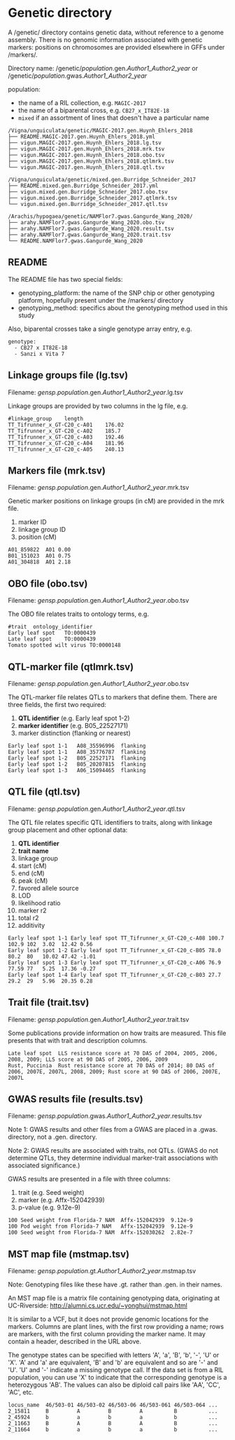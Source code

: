 # Genetic directory

A /genetic/ directory contains genetic data, without reference to a genome assembly. There is no genomic information associated with genetic markers:
positions on chromosomes are provided elsewhere in GFFs under /markers/.

Directory name: /genetic/*population*.gen.*Author1_Author2_year* or /genetic/*population*.gwas.*Author1_Author2_year*

population:
- the name of a RIL collection, e.g. `MAGIC-2017`
- the name of a biparental cross, e.g. `CB27_x_IT82E-18`
- `mixed` if an assortment of lines that doesn't have a particular name

```
/Vigna/unguiculata/genetic/MAGIC-2017.gen.Huynh_Ehlers_2018
├── README.MAGIC-2017.gen.Huynh_Ehlers_2018.yml
├── vigun.MAGIC-2017.gen.Huynh_Ehlers_2018.lg.tsv
├── vigun.MAGIC-2017.gen.Huynh_Ehlers_2018.mrk.tsv
├── vigun.MAGIC-2017.gen.Huynh_Ehlers_2018.obo.tsv
├── vigun.MAGIC-2017.gen.Huynh_Ehlers_2018.qtlmrk.tsv
└── vigun.MAGIC-2017.gen.Huynh_Ehlers_2018.qtl.tsv

/Vigna/unguiculata/genetic/mixed.gen.Burridge_Schneider_2017
├── README.mixed.gen.Burridge_Schneider_2017.yml
├── vigun.mixed.gen.Burridge_Schneider_2017.obo.tsv
├── vigun.mixed.gen.Burridge_Schneider_2017.qtlmrk.tsv
└── vigun.mixed.gen.Burridge_Schneider_2017.qtl.tsv

/Arachis/hypogaea/genetic/NAMFlor7.gwas.Gangurde_Wang_2020/
├── arahy.NAMFlor7.gwas.Gangurde_Wang_2020.obo.tsv
├── arahy.NAMFlor7.gwas.Gangurde_Wang_2020.result.tsv
├── arahy.NAMFlor7.gwas.Gangurde_Wang_2020.trait.tsv
└── README.NAMFlor7.gwas.Gangurde_Wang_2020
```

## README
The README file has two special fields:
- genotyping_platform: the name of the SNP chip or other genotyping platform, hopefully present under the /markers/ directory
- genotyping_method: specifics about the genotyping method used in this study

Also, biparental crosses take a single genotype array entry, e.g.
```
genotype: 
  - CB27 x IT82E-18
  - Sanzi x Vita 7
```

## Linkage groups file (lg.tsv)
Filename: *gensp.population*.gen.*Author1_Author2_year*.lg.tsv

Linkage groups are provided by two columns in the lg file, e.g.
```
#linkage_group    length
TT_Tifrunner_x_GT-C20_c-A01    176.02
TT_Tifrunner_x_GT-C20_c-A02    185.7
TT_Tifrunner_x_GT-C20_c-A03    192.46
TT_Tifrunner_x_GT-C20_c-A04    181.96
TT_Tifrunner_x_GT-C20_c-A05    240.13
```

## Markers file (mrk.tsv)
Filename: *gensp.population*.gen.*Author1_Author2_year*.mrk.tsv

Genetic marker positions on linkage groups (in cM) are provided in the mrk file.
1. marker ID
2. linkage group ID
3. position (cM)
```
A01_859822  A01 0.00
B01_151023  A01 0.75
A01_304818  A01 2.18
```

## OBO file (obo.tsv)
Filename: *gensp.population*.gen.*Author1_Author2_year*.obo.tsv

The OBO file relates traits to ontology terms, e.g.
```
#trait	ontology_identifier
Early leaf spot   TO:0000439
Late leaf spot    TO:0000439
Tomato spotted wilt virus TO:0000148
```

## QTL-marker file (qtlmrk.tsv)
Filename: *gensp.population*.gen.*Author1_Author2_year*.obo.tsv

The QTL-marker file relates QTLs to markers that define them. There are three fields, the first two required:
1. **QTL identifier** (e.g. Early leaf spot 1-2)
2. **marker identifier** (e.g. B05_22527171)
3. marker distinction (flanking or nearest)
```
Early leaf spot 1-1   A08_35596996  flanking
Early leaf spot 1-1   A08_35776787  flanking
Early leaf spot 1-2   B05_22527171  flanking
Early leaf spot 1-2   B05_20207815  flanking
Early leaf spot 1-3   A06_15094465  flanking
```

## QTL file (qtl.tsv)
Filename: *gensp.population*.gen.*Author1_Author2_year*.qtl.tsv

The QTL file relates specific QTL identifiers to traits, along with linkage group placement and other optional data:
1. **QTL identifier**
2. **trait name**
3. linkage group
4. start (cM)
5. end (cM)
6. peak (cM)
7. favored allele source
8. LOD
9. likelihood ratio
10. marker r2
11. total r2
12. additivity 
```
Early leaf spot 1-1 Early leaf spot TT_Tifrunner_x_GT-C20_c-A08 100.7 102.9 102  3.02  12.42 0.56
Early leaf spot 1-2 Early leaf spot TT_Tifrunner_x_GT-C20_c-B05 78.0  80.2  80   10.02 47.42 -1.01
Early leaf spot 1-3 Early leaf spot TT_Tifrunner_x_GT-C20_c-A06 76.9  77.59 77   5.25  17.36 -0.27
Early leaf spot 1-4 Early leaf spot TT_Tifrunner_x_GT-C20_c-B03 27.7  29.2  29   5.96  20.35 0.28
```

## Trait file (trait.tsv)
Filename: *gensp.population*.gen.*Author1_Author2_year*.trait.tsv

Some publications provide information on how traits are measured. This file presents that with trait and description columns.
```
Late leaf spot	LLS resistance score at 70 DAS of 2004, 2005, 2006, 2008, 2009; LLS score at 90 DAS of 2005, 2006, 2009
Rust, Puccinia	Rust resistance score at 70 DAS of 2014; 80 DAS of 2006, 2007E, 2007L, 2008, 2009; Rust score at 90 DAS of 2006, 2007E, 2007L
```

## GWAS results file (results.tsv)
Filename: *gensp.population*.gwas.*Author1_Author2_year*.results.tsv

Note 1: GWAS results and other files from a GWAS are placed in a .gwas. directory, not a .gen. directory.

Note 2: GWAS results are associated with traits, not QTLs. (GWAS do not determine QTLs, they determine individual marker-trait associations with associated significance.)

GWAS results are presented in a file with three columns:
1. trait (e.g. Seed weight)
2. marker (e.g. Affx-152042939)
3. p-value (e.g. 9.12e-9)
```
100 Seed weight from Florida-7 NAM  Affx-152042939  9.12e-9
100 Pod weight from Florida-7 NAM   Affx-152042939  9.12e-9
100 Seed weight from Florida-7 NAM  Affx-152030262  2.82e-7
```

## MST map file (mstmap.tsv)
Filename: *gensp.population*.gt.*Author1_Author2_year*.mstmap.tsv

Note: Genotyping files like these have .gt. rather than .gen. in their names.

An MST map file is a matrix file containing genotyping data, originating at UC-Riverside: http://alumni.cs.ucr.edu/~yonghui/mstmap.html

It is similar to a VCF, but it does not provide genomic locations for the markers. Columns are plant lines, with the first row providing a name; 
rows are markers, with the first column providing the marker name. It may contain a header, described in the URL above.

The genotype states can be specified with letters 'A', 'a', 'B', 'b', '-', 'U' or 'X'. 'A' and 'a' are equivalent, 
'B' and 'b' are equivalent and so are '-' and 'U'. 'U' and '-' indicate a missing genotype call. If the data set is from a RIL population,
you can use 'X' to indicate that the corresponding genotype is a heterozygous 'AB'. The values can also be diploid call pairs like 'AA', 'CC', 'AC', etc.
```
locus_name  46/503-01 46/503-02 46/503-06 46/503-061 46/503-064 ...
2_15811     B         A         B         A          B          ...
2_45924     b         a         b         a          b          ...
2_11663     B         A         B         A          B          ...
2_11664     b         a         b         a          b          ...
```
